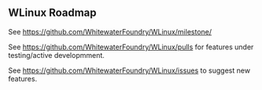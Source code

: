## WLinux Roadmap

See https://github.com/WhitewaterFoundry/WLinux/milestone/

See https://github.com/WhitewaterFoundry/WLinux/pulls for features under testing/active developmment.

See https://github.com/WhitewaterFoundry/WLinux/issues to suggest new features.
